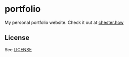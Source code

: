 # portfolio
My personal portfolio website. Check it out at [chester.how](http://chester.how)

## License
See [LICENSE](https://github.com/chesterhow/portfolio/blob/master/LICENSE)
